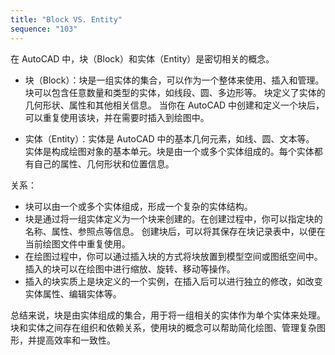 ```yaml
---
title: "Block VS. Entity"
sequence: "103"
---
```


在 AutoCAD 中，块（Block）和实体（Entity）是密切相关的概念。

- 块（Block）：块是一组实体的集合，可以作为一个整体来使用、插入和管理。
  块可以包含任意数量和类型的实体，如线段、圆、多边形等。
  块定义了实体的几何形状、属性和其他相关信息。
  当你在 AutoCAD 中创建和定义一个块后，可以重复使用该块，并在需要时插入到绘图中。

- 实体（Entity）：实体是 AutoCAD 中的基本几何元素，如线、圆、文本等。
  实体是构成绘图对象的基本单元。块是由一个或多个实体组成的。每个实体都有自己的属性、几何形状和位置信息。

关系：

- 块可以由一个或多个实体组成，形成一个复杂的实体结构。
- 块是通过将一组实体定义为一个块来创建的。在创建过程中，你可以指定块的名称、属性、参照点等信息。
  创建块后，可以将其保存在块记录表中，以便在当前绘图文件中重复使用。
- 在绘图过程中，你可以通过插入块的方式将块放置到模型空间或图纸空间中。插入的块可以在绘图中进行缩放、旋转、移动等操作。
- 插入的块实质上是块定义的一个实例，在插入后可以进行独立的修改，如改变实体属性、编辑实体等。

总结来说，块是由实体组成的集合，用于将一组相关的实体作为单个实体来处理。
块和实体之间存在组织和依赖关系，使用块的概念可以帮助简化绘图、管理复杂图形，并提高效率和一致性。
